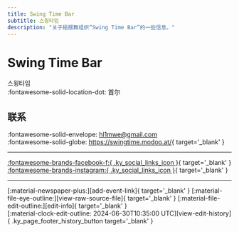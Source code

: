 ```yaml
---
title: Swing Time Bar
subtitle: 스윙타임
description: "关于摇摆舞组织“Swing Time Bar”的一些信息。"
---
```


# Swing Time Bar

스윙타임  
:fontawesome-solid-location-dot: 首尔  


## 联系

:fontawesome-solid-envelope: <hl1mwe@gmail.com>  
:fontawesome-solid-globe: <https://swingtime.modoo.at/>{ target='_blank' }  

---

 [:fontawesome-brands-facebook-f:{ .ky_social_links_icon }](https://www.facebook.com/swingtimebar){ target='_blank' } [:fontawesome-brands-instagram:{ .ky_social_links_icon }](https://instagram.com/swingtimebar){ target='_blank' }

---

<div class="ky_page_footer" markdown>
<div class="ky_page_footer_trailing" markdown="span">
[:material-newspaper-plus:][add-event-link]{ target='_blank' }
[:material-file-eye-outline:][view-raw-source-file]{ target='_blank' }
[:material-file-edit-outline:][edit-info]{ target='_blank' }
</div>
<div class="ky_page_footer_leading" markdown="span">
[:material-clock-edit-outline: 2024-06-30T10:35:00 UTC][view-edit-history]{ .ky_page_footer_history_button target='_blank' }
</div>
</div>

[add-event-link]: https://github.com/swingdance/events/issues/new?assignees=&labels=add+event&projects=&template=02-add_entity.yml&title=%5Bko_KR%5D%20%3CName%3E&region=ko_KR&province=Seoul&city=Seoul&org_id=swing-time-bar "添加活动"
[view-raw-source-file]: https://github.com/swingdance/orgs/blob/main/ko_KR/swing-time-bar.json "查看原始源文件"
[edit-info]: https://github.com/swingdance/orgs/issues/new?assignees=&labels=update+org&projects=&template=03-update_entity.yml&title=%5Bko_KR%5D%20Swing%20Time%20Bar&region=ko_KR&id=swing-time-bar&name=Swing%20Time%20Bar "编辑信息"

[view-edit-history]: https://github.com/swingdance/orgs/commits/main/ko_KR/swing-time-bar.json "查看编辑历史"

